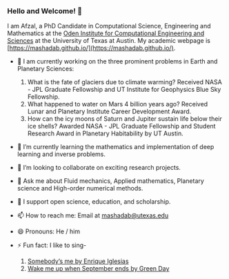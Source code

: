 ### Hello and Welcome! 👋

 I am Afzal, a PhD Candidate in Computational Science, Engineering and Mathematics at the [Oden Institute for Computational Engineering and Sciences](https://www.oden.utexas.edu/) at the University of Texas at Austin. My academic webpage is [https://mashadab.github.io/](https://mashadab.github.io/).

- 🔭 I am currently working on the three prominent problems in Earth and Planetary Sciences:
  1. What is the fate of glaciers due to climate warming? Received NASA - JPL Graduate Fellowship and UT Institute for Geophysics Blue Sky Fellowship.
  2. What happened to water on Mars 4 billion years ago? Received Lunar and Planetary Institute Career Development Award.
  3. How can the icy moons of Saturn and Jupiter sustain life below their ice shells? Awarded NASA - JPL Graduate Fellowship and Student Research Award in Planetary Habitability by UT Austin.

- 🌱 I’m currently learning the mathematics and implementation of deep learning and inverse problems.
- 👯 I’m looking to collaborate on exciting research projects.
- 💬 Ask me about Fluid mechanics, Applied mathematics, Planetary science and High-order numerical methods.
- 💬 I support open science, education, and scholarship. 
- 📫 How to reach me: Email at [mashadab@utexas.edu](mailto:mashadab@utexas.edu)
- 😄 Pronouns: He / him
- ⚡ Fun fact: I like to sing-
  1. [Somebody’s me by Enrique Iglesias](https://www.youtube.com/watch?v=srQ95NoJWFk) 
  2. [Wake me up when September ends by Green Day](https://www.youtube.com/watch?v=Jyml5vm0Wrw)

